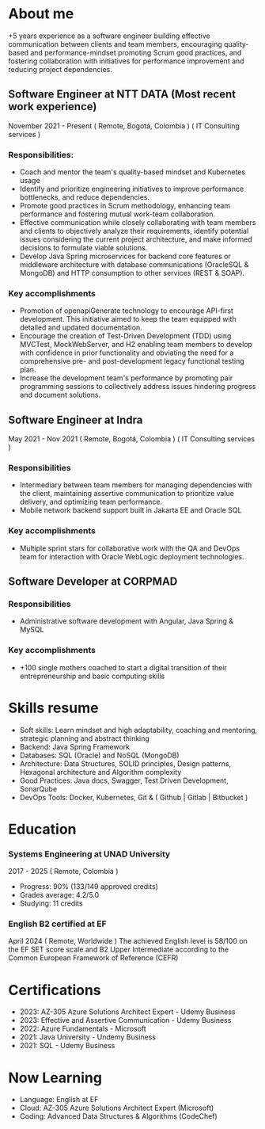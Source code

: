 # About me
+5 years experience as a software engineer building effective communication between clients and team members, encouraging quality-based and performance-mindset promoting Scrum good practices, and fostering collaboration with initiatives for performance improvement and reducing project dependencies.

## Software Engineer at NTT DATA (Most recent work experience)
November 2021 - Present ( Remote, Bogotá, Colombia ) ( IT Consulting services )

### Responsibilities:
- Coach and mentor the team's quality-based mindset and Kubernetes usage
- Identify and prioritize engineering initiatives to improve performance bottlenecks, and reduce dependencies.
- Promote good practices in Scrum methodology, enhancing team performance and fostering mutual work-team collaboration.
- Effective communication while closely collaborating with team members and clients to objectively analyze their requirements, identify potential issues considering the current project architecture, and make informed decisions to formulate viable solutions.
- Develop Java Spring microservices for backend core features or middleware architecture with database communications (OracleSQL & MongoDB) and HTTP consumption to other services (REST & SOAP).

### Key accomplishments
- Promotion of openapiGenerate technology to encourage API-first development. This initiative aimed to keep the team equipped with detailed and updated documentation.
- Encourage the creation of Test-Driven Development (TDD) using MVCTest, MockWebServer, and H2 enabling team members to develop with confidence in prior functionality and obviating the need for a comprehensive pre- and post-development legacy functional testing plan.
- Increase the development team's performance by promoting pair programming sessions to collectively address issues hindering progress and document solutions.

## Software Engineer at Indra
May 2021 - Nov 2021 ( Remote, Bogotá, Colombia ) ( IT Consulting services )

### Responsibilities
- Intermediary between team members for managing dependencies with the client, maintaining assertive communication to prioritize value delivery, and optimizing team performance.
- Mobile network backend support built in Jakarta EE and Oracle SQL
### Key accomplishments
- Multiple sprint stars for collaborative work with the QA and DevOps team for interaction with Oracle WebLogic deployment technologies.

## Software Developer at CORPMAD
### Responsibilities
- Administrative software development with Angular, Java Spring & MySQL
### Key accomplishments
- +100 single mothers coached to start a digital transition of their entrepreneurship and basic computing skills

# Skills resume
- Soft skills: Learn mindset and high adaptability, coaching and mentoring, strategic planning and abstract thinking
- Backend: Java Spring Framework
- Databases: SQL (Oracle) and NoSQL (MongoDB)
- Architecture: Data Structures, SOLID principles, Design patterns, Hexagonal architecture and Algorithm complexity
- Good Practices: Java docs, Swagger, Test Driven Development, SonarQube
- DevOps Tools: Docker, Kubernetes, Git & ( Github | Gitlab | Bitbucket )

# Education
### Systems Engineering at UNAD University
2017 - 2025 ( Remote, Colombia )

- Progress: 90% (133/149 approved credits)
- Grades average: 4.2/5.0
- Studying: 11 credits

### English B2 certified at EF
April 2024 ( Remote, Worldwide )
The achieved English level is 58/100 on the EF SET score scale and B2 Upper Intermediate according to the Common European Framework of Reference (CEFR)

# Certifications
- 2023: AZ-305 Azure Solutions Architect Expert - Udemy Business
- 2023: Effective and Assertive Communication - Udemy Business
- 2022: Azure Fundamentals - Microsoft
- 2021: Java University - Undemy Business
- 2021: SQL - Udemy Business

# Now Learning
- Language: English at EF
- Cloud: AZ-305 Azure Solutions Architect Expert (Microsoft)
- Coding: Advanced Data Structures & Algorithms (CodeChef)
